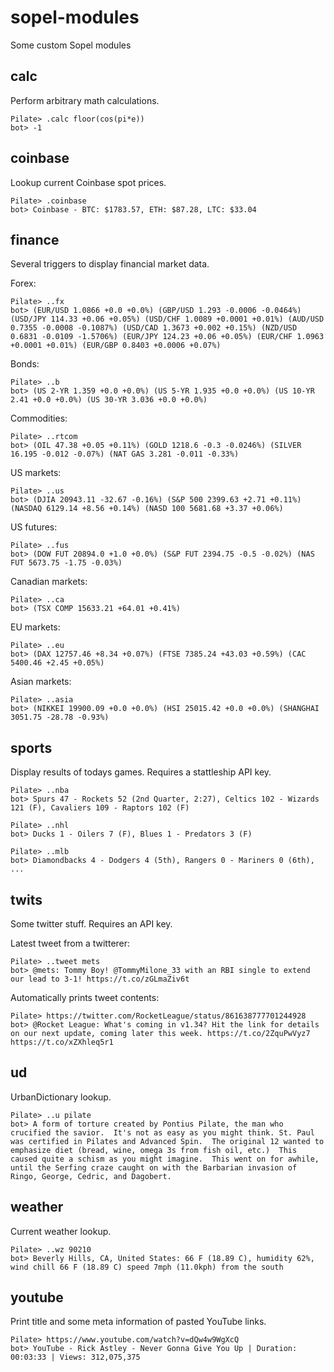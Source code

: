 # sopel-modules
Some custom Sopel modules

## calc
Perform arbitrary math calculations.

```
Pilate> .calc floor(cos(pi*e))
bot> -1
```

## coinbase
Lookup current Coinbase spot prices.
```
Pilate> .coinbase
bot> Coinbase - BTC: $1783.57, ETH: $87.28, LTC: $33.04
```

## finance
Several triggers to display financial market data.

Forex:
```
Pilate> ..fx
bot> (EUR/USD 1.0866 +0.0 +0.0%) (GBP/USD 1.293 -0.0006 -0.0464%) (USD/JPY 114.33 +0.06 +0.05%) (USD/CHF 1.0089 +0.0001 +0.01%) (AUD/USD 0.7355 -0.0008 -0.1087%) (USD/CAD 1.3673 +0.002 +0.15%) (NZD/USD 0.6831 -0.0109 -1.5706%) (EUR/JPY 124.23 +0.06 +0.05%) (EUR/CHF 1.0963 +0.0001 +0.01%) (EUR/GBP 0.8403 +0.0006 +0.07%)
```

Bonds:
```
Pilate> ..b
bot> (US 2-YR 1.359 +0.0 +0.0%) (US 5-YR 1.935 +0.0 +0.0%) (US 10-YR 2.41 +0.0 +0.0%) (US 30-YR 3.036 +0.0 +0.0%)
```

Commodities:
```
Pilate> ..rtcom
bot> (OIL 47.38 +0.05 +0.11%) (GOLD 1218.6 -0.3 -0.0246%) (SILVER 16.195 -0.012 -0.07%) (NAT GAS 3.281 -0.011 -0.33%)
```

US markets:
```
Pilate> ..us
bot> (DJIA 20943.11 -32.67 -0.16%) (S&P 500 2399.63 +2.71 +0.11%) (NASDAQ 6129.14 +8.56 +0.14%) (NASD 100 5681.68 +3.37 +0.06%)
```

US futures:
```
Pilate> ..fus
bot> (DOW FUT 20894.0 +1.0 +0.0%) (S&P FUT 2394.75 -0.5 -0.02%) (NAS FUT 5673.75 -1.75 -0.03%)
```

Canadian markets:
```
Pilate> ..ca
bot> (TSX COMP 15633.21 +64.01 +0.41%)
```

EU markets:
```
Pilate> ..eu
bot> (DAX 12757.46 +8.34 +0.07%) (FTSE 7385.24 +43.03 +0.59%) (CAC 5400.46 +2.45 +0.05%)
```

Asian markets:
```
Pilate> ..asia
bot> (NIKKEI 19900.09 +0.0 +0.0%) (HSI 25015.42 +0.0 +0.0%) (SHANGHAI 3051.75 -28.78 -0.93%)
```

## sports
Display results of todays games. Requires a stattleship API key.

```
Pilate> ..nba
bot> Spurs 47 - Rockets 52 (2nd Quarter, 2:27), Celtics 102 - Wizards 121 (F), Cavaliers 109 - Raptors 102 (F)

Pilate> ..nhl
bot> Ducks 1 - Oilers 7 (F), Blues 1 - Predators 3 (F)

Pilate> ..mlb
bot> Diamondbacks 4 - Dodgers 4 (5th), Rangers 0 - Mariners 0 (6th), ...
```

## twits

Some twitter stuff. Requires an API key.

Latest tweet from a twitterer:
```
Pilate> ..tweet mets
bot> @mets: Tommy Boy! @TommyMilone_33 with an RBI single to extend our lead to 3-1! https://t.co/zGLmaZiv6t
```

Automatically prints tweet contents:
```
Pilate> https://twitter.com/RocketLeague/status/861638777701244928
bot> @Rocket League: What's coming in v1.34? Hit the link for details on our next update, coming later this week. https://t.co/2ZquPwVyz7 https://t.co/xZXhleq5r1
```


## ud
UrbanDictionary lookup.
```
Pilate> ..u pilate
bot> A form of torture created by Pontius Pilate, the man who crucified the savior.  It's not as easy as you might think. St. Paul was certified in Pilates and Advanced Spin.  The original 12 wanted to emphasize diet (bread, wine, omega 3s from fish oil, etc.)  This caused quite a schism as you might imagine.  This went on for awhile, until the Serfing craze caught on with the Barbarian invasion of Ringo, George, Cedric, and Dagobert.
```


## weather
Current weather lookup.
```
Pilate> ..wz 90210
bot> Beverly Hills, CA, United States: 66 F (18.89 C), humidity 62%, wind chill 66 F (18.89 C) speed 7mph (11.0kph) from the south
```


## youtube
Print title and some meta information of pasted YouTube links.
```
Pilate> https://www.youtube.com/watch?v=dQw4w9WgXcQ
bot> YouTube - Rick Astley - Never Gonna Give You Up | Duration: 00:03:33 | Views: 312,075,375
```
